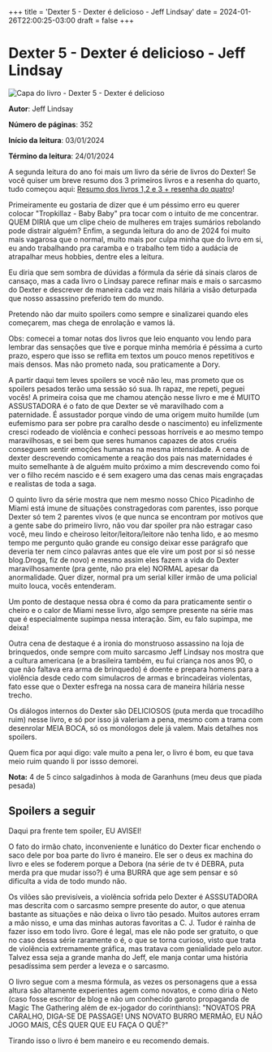 +++
title = 'Dexter 5 - Dexter é delicioso - Jeff Lindsay'
date = 2024-01-26T22:00:25-03:00
draft = false
+++

# Dexter 5 - Dexter é delicioso - Jeff Lindsay

![Capa do livro - Dexter 5 - Dexter é delicioso](https://img.skoob.com.br/yXVYZSzmkrA3Blm8Og9Vu0eTO6M=/200x/center/top/smart/filters:format(jpeg)/https://skoob.s3.amazonaws.com/livros/198110/DEXTER_E_DELICIOSO_1385762478B.jpg)

**Autor**: Jeff Lindsay

**Número de páginas**: 352

**Início da leitura**: 03/01/2024

**Término da leitura**: 24/01/2024


A segunda leitura do ano foi mais um livro da série de livros do Dexter!
Se você quiser um breve resumo dos 3 primeiros livros e a resenha do quarto, tudo começou aqui:
[Resumo dos livros 1,2 e 3 + resenha do quatro](https://123duran.github.io/diarioDeLeitura/posts/dexter-4-dexter-design-de-um-assassino/)!

Primeiramente eu gostaria de dizer que é um péssimo erro eu querer colocar "Tropkillaz - Baby Baby" pra tocar com o intuito de me concentrar.
QUEM DIRIA que um clipe cheio de mulheres em trajes sumários rebolando pode distrair alguém? Enfim, a segunda leitura do ano de 2024 foi muito mais vagarosa que o normal, muito mais por culpa minha que do livro em si, eu ando trabalhando pra caramba e o trabalho tem tido a audácia de atrapalhar meus hobbies, dentre eles a leitura.

Eu diria que sem sombra de dúvidas a fórmula da série dá sinais claros de cansaço, mas a cada livro o Lindsay parece refinar mais e mais o sarcasmo do Dexter e descrever de maneira cada vez mais hilária a visão deturpada que nosso assassino preferido tem do mundo.

Pretendo não dar muito spoilers como sempre e sinalizarei quando eles começarem, mas chega de enrolação e vamos lá.

Obs: comecei a tomar notas dos livros que leio enquanto vou lendo para lembrar das sensações que tive e porque minha memória é péssima a curto prazo, 
espero que isso se reflita em textos um pouco menos repetitivos e mais densos. Mas não prometo nada, sou praticamente a Dory.

A partir daqui tem leves spoilers se você não leu, mas prometo que os spoilers pesados terão uma sessão só sua. Ih rapaz, me repeti, peguei vocês!
A primeira coisa que me chamou atenção nesse livro e me é MUITO ASSUSTADORA é o fato de que Dexter se vê maravilhado com a paternidade. É assustador porque vindo de uma origem muito humilde (um eufemismo para ser pobre pra caralho desde o nascimento) eu infelizmente cresci rodeado de violência e conheci pessoas horríveis e ao mesmo tempo maravilhosas, e sei bem que seres humanos capazes de atos cruéis conseguem sentir emoções humanas na mesma intensidade. A cena de dexter descrevendo comicamente a reação dos pais nas maternidades é muito semelhante à de alguém muito próximo a mim descrevendo como foi ver o filho recém nascido e é sem exagero uma das cenas mais engraçadas e realistas de toda a saga.

O quinto livro da série mostra que nem mesmo nosso Chico Picadinho de Miami está imune de situações constragedoras com parentes, isso porque Dexter só tem 2 parentes vivos (e que nunca se encontram por motivos que a gente sabe do primeiro livro, não vou dar spoiler pra não estragar caso você, meu lindo e cheiroso leitor/leitora/leitore não tenha lido, e ao mesmo tempo me pergunto quão grande eu consigo deixar esse parágrafo que deveria ter nem cinco palavras antes que ele vire um post por si só nesse blog.Droga, fiz de novo) e mesmo assim eles fazem a vida do Dexter maravilhosamente (pra gente, não pra ele) NORMAL apesar da anormalidade. Quer dizer, normal pra um serial killer irmão de uma policial muito louca, vocês entenderam.

Um ponto de destaque nessa obra é como da para praticamente sentir o cheiro e o calor de Miami nesse livro, algo sempre presente na série mas que é especialmente supimpa nessa interação. Sim, eu falo supimpa, me deixa!

Outra cena de destaque é a ironia do monstruoso assassino na loja de brinquedos, onde sempre com muito sarcasmo Jeff Lindsay nos mostra que a cultura americana (e a brasileira também, eu fui criança nos anos 90, o que não faltava era arma de brinquedo) é doente e prepara homens para a violência desde cedo com simulacros de armas e brincadeiras violentas, fato esse que o Dexter esfrega na nossa cara de maneira hilária nesse trecho.

Os diálogos internos do Dexter são DELICIOSOS (puta merda que trocadilho ruim) nesse livro, e só por isso já valeriam a pena, mesmo com a trama com desenrolar MEIA BOCA, só os monólogos dele já valem. Mais detalhes nos spoilers.

Quem fica por aqui digo: vale muito a pena ler, o livro é bom, eu que tava meio ruim quando li por issso demorei.

**Nota:** 4 de 5 cinco salgadinhos à moda de Garanhuns (meu deus que piada pesada)

## Spoilers a seguir

Daqui pra frente tem spoiler, EU AVISEI!

O fato do irmão chato, inconveniente e lunático do Dexter ficar enchendo o saco dele por boa parte do livro é maneiro. Ele ser o deus ex machina do livro e eles se foderem porque a Debora (na série de tv é DEBRA, puta merda pra que mudar isso?) é uma BURRA que age sem pensar e só dificulta a vida de todo mundo não.

Os vilões são previsíveis, a violência sofrida pelo Dexter é ASSSUTADORA  mas descrita com o sarcasmo sempre presente do autor, o que atenua bastante as situações e não deixa o livro tão pesado. Muitos autores erram a mão nisso, e uma das minhas autoras favoritas a C. J. Tudor é rainha de fazer isso em todo livro. Gore é legal, mas ele não pode ser gratuito, o que no caso dessa série raramente o é, o que se torna curioso, visto que trata de violência extremamente gráfica, mas tratava com genialidade pelo autor. Talvez essa seja a grande manha do Jeff, ele manja contar uma história pesadíssima sem perder a leveza e o sarcasmo.

O livro segue com a mesma fórmula, as vezes os personagens que a essa altura são altamente experientes agem como novatos, e como diria o Neto (caso fosse escritor de blog e não um conhecido garoto propaganda de Magic The Gathering além de ex-jogador do corinthians): "NOVATOS PRA CARALHO, DIGA-SE DE PASSAGE! UNS NOVATO BURRO MERMÃO, EU NÃO JOGO MAIS, CÊS QUER QUE EU FAÇA O QUÊ?"

Tirando isso o livro é bem maneiro e eu recomendo demais.